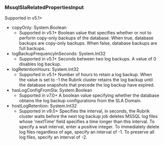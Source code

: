 ### MssqlSlaRelatedPropertiesInput
Supported in v5.1+

- copyOnly: System.Boolean
  - Supported in v5.1+
      Boolean value that specifies whether or not to perform copy-only backups of the database. When true, database backups are copy-only backups. When false, database backups are full backups.
- logBackupFrequencyInSeconds: System.Int32
  - Supported in v5.1+
      Seconds between two log backups. A value of 0 disables log backup.
- logRetentionHours: System.Int32
  - Supported in v5.1+
      Number of hours to retain a log backup. When the value is set to -1 the Rubrik cluster retains the log backup until the database snapshots that precede the log backup have expired.
- hasLogConfigFromSla: System.Boolean
  - Supported in v7.0+
      A boolean value specifying whether the database obtains the log backup configurations from the SLA Domain.
- hostLogRetention: System.Int32
  - Supported in v9.0+
      Specifies the interval, in seconds, the Rubrik cluster waits before the next log backup job deletes MSSQL log files whose 'nextTime' field specifies a time longer than this interval. To specify a wait interval, enter a positive integer. To immediately delete log files regardless of age, specify an interval of -1. To preserve all log files, specify an interval of -2.
